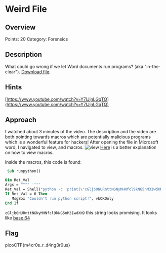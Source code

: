 # Weird File

## Overview

Points: 20
Category: Forensics

## Description

What could go wrong if we let Word documents run programs? (aka "in-the-clear"). [Download file](https://github.com/vivian-dai/PicoCTF2021-Writeup/blob/main/Forensics/Weird%20File/weird.docm).

## Hints

[https://www.youtube.com/watch?v=Y7IJjnLGqTQ](https://www.youtube.com/watch?v=Y7IJjnLGqTQ)

## Approach

I watched about 3 minutes of the video. The description and the video are both pointing towards macros which are potentially malicious programs which is a wonderful feature for hackers!
After opening the file in Microsoft word, I navigated to view, and macros.
![view](https://github.com/vivian-dai/PicoCTF2021-Writeup/blob/main/Forensics/Weird%20File/view.png)
[Here](https://support.microsoft.com/en-us/office/macros-or-vba-code-found-5e836a6e-cce5-494a-b0b8-2ce739d35f2f) is a better explanation on how to view macros.

Inside the macros, this code is found:

```vb
 Sub runpython()

Dim Ret_Val
Args = """" '"""
Ret_Val = Shell("python -c 'print(\"cGljb0NURnttNGNyMHNfcl9kNG5nM3IwdXN9\")'" & " " & Args, vbNormalFocus)
If Ret_Val = 0 Then
   MsgBox "Couldn't run python script!", vbOKOnly
End If
```

`cGljb0NURnttNGNyMHNfcl9kNG5nM3IwdXN9` this string looks promising.
It looks like [base 64](https://www.base64decode.org/)

## Flag

picoCTF{m4cr0s_r_d4ng3r0us}
